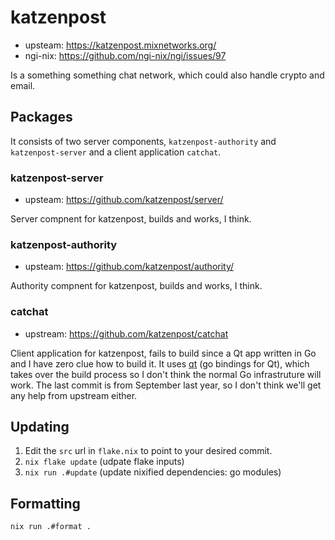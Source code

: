 # katzenpost

- upsteam: https://katzenpost.mixnetworks.org/
- ngi-nix: https://github.com/ngi-nix/ngi/issues/97

Is a something something chat network, which could also handle crypto and email.

## Packages

It consists of two server components, `katzenpost-authority` and `katzenpost-server` and a client application `catchat`.

### katzenpost-server

- upsteam: https://github.com/katzenpost/server/

Server compnent for katzenpost, builds and works, I think.

### katzenpost-authority

- upsteam: https://github.com/katzenpost/authority/

Authority compnent for katzenpost, builds and works, I think.

### catchat

- upstream: https://github.com/katzenpost/catchat

Client application for katzenpost, fails to build since a Qt app written in Go and I have zero
clue how to build it. It uses [qt](https://github.com/therecipe/qt/) (go bindings for Qt), which takes over the build process so I don't think the normal Go infrastruture will work. The last commit is from September last year, so I don't think we'll get any help from upstream either.

## Updating

1. Edit the `src` url in `flake.nix` to point to your desired commit.
2. `nix flake update` (udpate flake inputs)
3. `nix run .#update` (update nixified dependencies: go modules)

## Formatting

`nix run .#format .`
